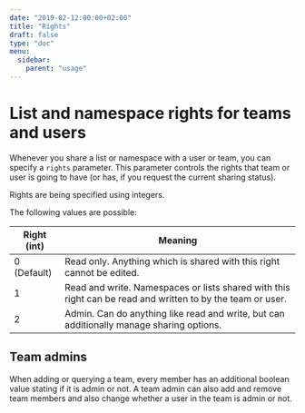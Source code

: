 ```yaml
---
date: "2019-02-12:00:00+02:00"
title: "Rights"
draft: false
type: "doc"
menu:
  sidebar:
    parent: "usage"
---
```


# List and namespace rights for teams and users

Whenever you share a list or namespace with a user or team, you can specify a `rights` parameter. 
This parameter controls the rights that team or user is going to have (or has, if you request the current sharing status).

Rights are being specified using integers.

The following values are possible:

| Right (int) | Meaning |
|-------------|---------|
| 0 (Default) | Read only. Anything which is shared with this right cannot be edited. |
| 1 | Read and write. Namespaces or lists shared with this right can be read and written to by the team or user. |
| 2 | Admin. Can do anything like read and write, but can additionally manage sharing options. |

## Team admins

When adding or querying a team, every member has an additional boolean value stating if it is admin or not.
A team admin can also add and remove team members and also change whether a user in the team is admin or not.